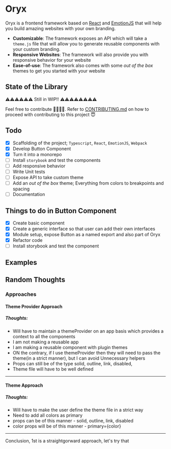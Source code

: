 # Oryx

Oryx is a frontend framework based on [React](https://github.com/facebook/react/) and [EmotionJS](https://github.com/emotion-js/emotion) that will help you build amazing websites with your own branding.

- **Customizable**: The framework exposes an API which will take a `theme.js` file that will allow you to generate reusable components with your custom branding.
- **Responsive Websites**: The framework will also provide you with responsive behavior for your website
- **Ease-of-use**: The framework also comes with some *out of the box* themes to get you started with your website

## State of the Library

⚠️️️️️⚠️⚠️️️️️⚠️⚠️️️️️⚠️ Still in WIP!! ⚠️️️️️⚠️⚠️️️️️⚠️⚠️️️️️⚠️⚠️️️️️⚠️

Feel free to contribute 👩‍💻👨‍💻. Refer to [CONTRIBUTING.md](./CONTRIBUTING.md) on how to proceed with contributing to this project 😇

## Todo

- [x] Scaffolding of the project; `Typescript`, `React`, `EmotionJS`, `Webpack`
- [x] Develop Button Component
- [x] Turn it into a monorepo
- [ ] Install `storybook` and test the components
- [ ] Add responsive behavior
- [ ] Write Unit tests
- [ ] Expose API to take custom theme
- [ ] Add an *out of the box* theme; Everything from colors to breakpoints and spacing
- [ ] Documentation

## Things to do in Button Component

- [x] Create basic component
- [x] Create a generic interface so that user can add their own interfaces
- [x] Module setup, expose Button as a named export and also part of Oryx
- [x] Refactor code
- [ ] Install storybook and test the component

## Examples

## Random Thoughts

### Approaches

#### Theme Provider Approach

##### Thoughts:

- Will have to maintain a themeProvider on an app basis which provides a context to all the components
- I am not making a reusable app
- I am making a reusable component with plugin themes
- ON the contrary, if I use themeProvider then they will need to pass the theme(in a strict manner), but I can avoid Unnecessary helpers
- Props can still be of the type solid, outline, link, disabled,
- Theme file will have to be well defined

---

#### Theme Approach


##### Thoughts:
- Will have to make the user define the theme file in a strict way
- Need to add all colors as primary
- props can be of this manner - solid, outline, link, disabled
- color props will be of this manner - primary={color}

---

Conclusion, 1st is a straightgorward approach, let's try that
